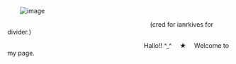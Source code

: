   ![image](https://github.com/user-attachments/assets/b41c67b6-d125-409a-8654-168c3f8f14f7)

                       (cred for ianrkives for divider.)




                      Hallo!! ^_^  ★  Welcome to my page.

       

